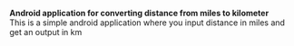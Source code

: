 **Android application for converting distance from miles to kilometer** <br>
This is a simple android application where you input distance in miles and get an output in km
